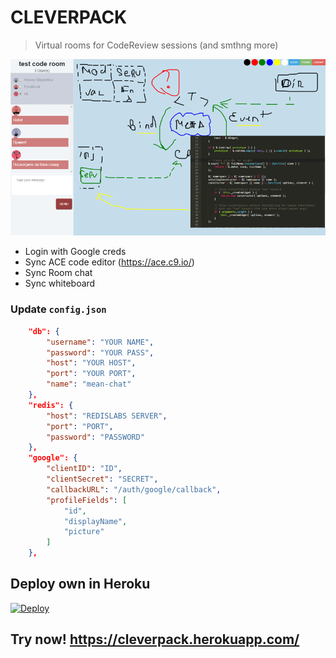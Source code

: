 # CLEVERPACK
> Virtual rooms for CodeReview sessions (and smthng more)

![](docs/Picture1.png?raw=true)

- Login with Google creds
- Sync ACE code editor (https://ace.c9.io/)
- Sync Room chat
- Sync whiteboard

### Update `config.json`
```json
    "db": {
		"username": "YOUR NAME",
		"password": "YOUR PASS",
		"host": "YOUR HOST",
		"port": "YOUR PORT",
		"name": "mean-chat"
    },    
    "redis": {
		"host": "REDISLABS SERVER",
		"port": "PORT",
		"password": "PASSWORD"
    },
    "google": {
		"clientID": "ID",
		"clientSecret": "SECRET",
		"callbackURL": "/auth/google/callback",
		"profileFields": [
			"id",
			"displayName",
			"picture"
		]
	},
```

## Deploy own in Heroku
[![Deploy](https://www.herokucdn.com/deploy/button.svg)](https://heroku.com/deploy?template=https://github.com/aslepenkov/cleverpack)

## Try now! https://cleverpack.herokuapp.com/

